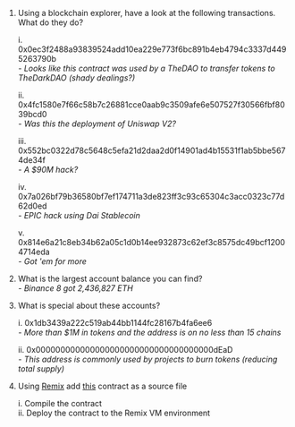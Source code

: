 1. Using a blockchain explorer, have a look at the following transactions. What do they do?  

    i. 0x0ec3f2488a93839524add10ea229e773f6bc891b4eb4794c3337d4495263790b  
          _- Looks like this contract was used by a TheDAO to transfer tokens to TheDarkDAO (shady dealings?)_  
        
    ii. 0x4fc1580e7f66c58b7c26881cce0aab9c3509afe6e507527f30566fbf8039bcd0  
          _- Was this the deployment of Uniswap V2?_  
        
   iii. 0x552bc0322d78c5648c5efa21d2daa2d0f14901ad4b15531f1ab5bbe5674de34f  
          _- A $90M hack?_  
        
    iv. 0x7a026bf79b36580bf7ef174711a3de823ff3c93c65304c3acc0323c77d62d0ed  
          _- EPIC hack using Dai Stablecoin_  
          
     v. 0x814e6a21c8eb34b62a05c1d0b14ee932873c62ef3c8575dc49bcf12004714eda  
          _- Got 'em for more_  
     
2. What is the largest account balance you can find?  
        _- Binance 8 got 2,436,827 ETH_

3. What is special about these accounts?  

    i. 0x1db3439a222c519ab44bb1144fc28167b4fa6ee6  
        _- More than $1M in tokens and the address is on no less than 15 chains_
        
   ii. 0x000000000000000000000000000000000000dEaD  
        _- This address is commonly used by projects to burn tokens (reducing total supply)_  
   
4. Using [Remix](https://remix.ethereum.org/) add [this](https://gist.github.com/extropyCoder/77487267da199320fb9c852cfde70fb1) contract as a source file  

    i. Compile the contract  
   ii. Deploy the contract to the Remix VM environment  
